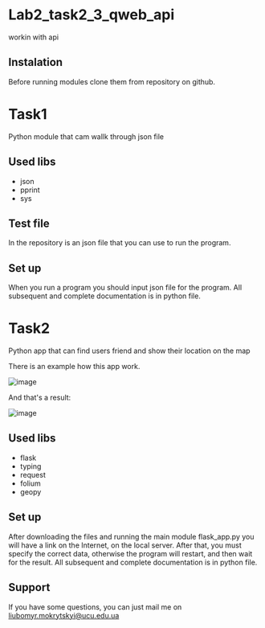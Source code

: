 # Lab2_task2_3_qweb_api
workin with api

## Instalation

Before running modules clone them from repository on github.

# Task1

Python module that cam wallk through json file

## Used libs

- json
- pprint
- sys

## Test file
 
 In the repository is an json file that you can use to run the program.
 
## Set up

When you run a program you should input json file for the program.
All subsequent and complete documentation is in python file.

# Task2

Python app that can find users friend and show their location on the map

There is an example how this app work.

![image](https://user-images.githubusercontent.com/50233066/154742232-f8e3441e-1757-45bc-8c72-f1667b9dabb4.png)

And that's a result:

![image](https://user-images.githubusercontent.com/50233066/154742574-408b94bf-021c-474d-a804-e7262a7b4360.png)

## Used libs

- flask
- typing
- request
- folium
- geopy
 
## Set up

After downloading the files and running the main module flask_app.py you will have a link on the Internet, on the local server.
After that, you must specify the correct data, otherwise the program will restart, and then wait for the result.
All subsequent and complete documentation is in python file.




## Support

If you have some questions, you can just mail me on liubomyr.mokrytskyi@ucu.edu.ua
